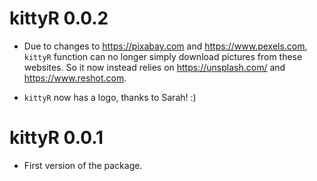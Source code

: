 # kittyR 0.0.2

  - Due to changes to <https://pixabay.com> and <https://www.pexels.com>,
    `kittyR` function can no longer simply download pictures from these
    websites. So it now instead relies on <https://unsplash.com/> and
    <https://www.reshot.com>.
    
  - `kittyR` now has a logo, thanks to Sarah! :)

# kittyR 0.0.1

  - First version of the package.
